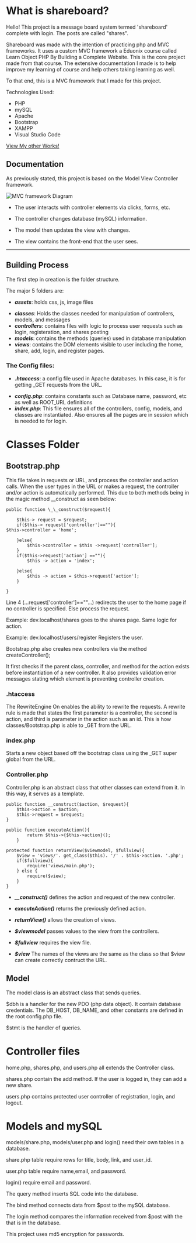 # What is shareboard?

Hello!
This project is a message board system termed 'shareboard' complete with login. The posts are called "shares".

Shareboard was made with the intention of practicing php and MVC frameworks. It uses a custom MVC framework a Eduonix course called Learn Object PHP By Building a Complete Website. This is the core project made from that course. The extensive documentation I made is to help improve my learning of course and help others taking learning as well. 

To that end, this is a MVC framework that I made for this project.

Technologies Used:

- PHP
- mySQL
- Apache
- Bootstrap
- XAMPP
- Visual Studio Code

[View My other Works!](https://www.helloleelacey.com)

## Documentation

As previously stated, this project is based on the Model View Controller framework.

![MVC framework Diagram](/assets/images/MVC-Process.svg)

- The user interacts with controller elements via clicks, forms, etc.

- The controller changes database (mySQL) information.

- The model then updates the view with changes.

- The view contains the front-end that the user sees.

---

## Building Process

The first step in creation is the folder structure.

The major 5 folders are:

- **_assets_**: holds css, js, image files

* **_classes_**: Holds the classes needed for manipulation of controllers, models, and messages
* **_controllers_**: contains files with logic to process user requests such as login, registeration, and shares posting
* **_models_**: contains the methods (queries) used in database manipulation
* **_views_**: contains the DOM elements visible to user including the home, share, add, login, and register pages.

### The Config files:

- **_.htaccess_**: a config file used in Apache databases. In this case, it is for getting \_GET requests from the URL.

* **_config.php_**: contains constants such as Database name, password, etc as well as ROOT_URL definitions
* **_index.php_**: This file ensures all of the controllers, config, models, and classes are instantiated. Also ensures all the pages are in session which is needed to for login.

# Classes Folder

## Bootstrap.php

This file takes in requests or URL, and process the controller and action calls. When the user types in the URL or makes a request, the controller and/or action is automatically performed. This due to both methods being in the magic method \_\_construct as seen below:

    public function \_\_construct($request){

        $this-> request = $request;
        if($this-> request['controller']==""){
    $this->controller = 'home';

        }else{
            $this->controller = $this ->request['controller'];
        }
        if($this->request['action'] ==""){
            $this -> action = 'index';

        }else{
            $this -> action = $this->request['action'];
        }

    }

Line 4 (...request['controller']==""...) redirects the user to the home page if no controller is specified. Else process the request.

Example: dev.localhost/shares goes to the shares page. Same logic for action.

Example: dev.localhost/users/register Registers the user.

Bootstrap.php also creates new controllers via the method createController();

It first checks if the parent class, controller, and method for the action exists before instantiation of a new controller. It also provides validation error messages stating which element is preventing controller creation.

### .htaccess

The RewriteEngine On enables the ability to rewrite the requests. A rewrite rule is made that states the first parameter is a controller, the second is action, and third is parameter in the action such as an id. This is how classes/Bootstrap.php is able to \_GET from the URL.

### index.php

Starts a new object based off the bootstrap class using the \_GET super global from the URL.

### Controller.php

Controller.php is an abstract class that other classes can extend from it. In this way, it serves as a template.

    public function __construct($action, $request){
    	$this->action = $action;
    	$this->request = $request;
    }

    public function executeAction(){
    	    return $this->{$this->action}();
        }

    protected function returnView($viewmodel, $fullview){
        $view = 'views/'. get_class($this). '/' . $this->action. '.php';
        if($fullview){
    	    require('views/main.php');
        } else {
    	    require($view);
        }
    }

- **_\_\_construct()_** defines the action and request of the new controller.

- **_executeAction()_** returns the previously defined action.

- **_returnView()_** allows the creation of views.

- **_$viewmodel_** passes values to the view from the controllers.

- **_$fullview_** requires the view file.

- **_$view_** The names of the views are the same as the class so that $view can create correctly contruct the URL.

## Model

The model class is an abstract class that sends queries.

$dbh is a handler for the new PDO (php data object). It contain database credentials. The DB_HOST, DB_NAME, and other constants are defined in the root config.php file.

$stmt is the handler of queries.

# Controller files

home.php, shares.php, and users.php all extends the Controller class.

shares.php contain the add method. If the user is logged in, they can add a new share.

users.php contains protected user controller of registration, login, and logout.

# Models and mySQL

models/share.php, models/user.php and login() need their own tables in a database.

share.php table require rows for title, body, link, and user_id.

user.php table require name,email, and password.

login() require email and password.

The query method inserts SQL code into the database.

The bind method connects data from $post to the mySQL database.

The login method compares the information received from $post with the that is in the database.

This project uses md5 encryption for passwords.
